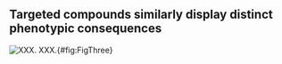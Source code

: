 ## Targeted compounds similarly display distinct phenotypic consequences










![**XXX.** XXX.](./Figures/Figure3.svg){#fig:FigThree}
